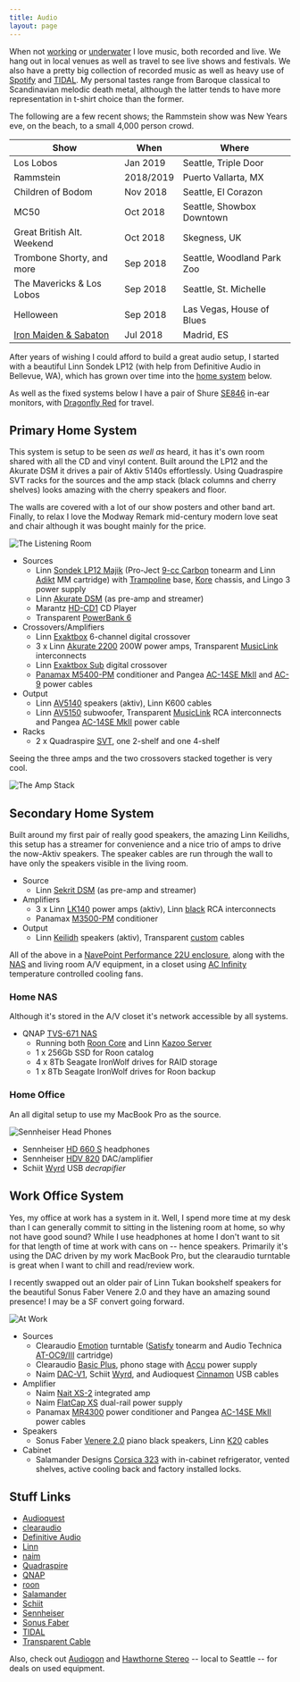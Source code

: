 ```yaml
---
title: Audio
layout: page
---
```


When not [working](work.md) or [underwater](diving.md) I love music, both recorded and live. We 
hang out in local venues as well as travel to see live shows and festivals. We also have a pretty
big collection of recorded music as well as heavy use of [Spotify](https://www.spotify.com/us/) 
and [TIDAL](https://tidal.com/). My personal tastes range from Baroque classical to Scandinavian 
melodic death metal, although the latter tends to have more representation in t-shirt choice 
than the former. 

The following are a few recent shows; the Rammstein show was New Years eve, on the beach, to a 
small 4,000 person crowd.

| Show                               | When      | Where                      |
|------------------------------------|-----------|----------------------------|
| Los Lobos                          | Jan 2019  | Seattle, Triple Door       |
| Rammstein                          | 2018/2019 | Puerto Vallarta, MX        |
| Children of Bodom                  | Nov 2018  | Seattle, El Corazon        |
| MC50                               | Oct 2018  | Seattle, Showbox Downtown  |
| Great British Alt. Weekend         | Oct 2018  | Skegness, UK               |
| Trombone Shorty, and more          | Sep 2018  | Seattle, Woodland Park Zoo |
| The Mavericks & Los Lobos          | Sep 2018  | Seattle, St. Michelle      |
| Helloween                          | Sep 2018  | Las Vegas, House of Blues  |
| [Iron Maiden & Sabaton](_posts/2019-06-19-Iron-Maiden-2018.md) | Jul 2018  | Madrid, ES                 |

After years of wishing I could afford to build a great audio setup, I started with a beautiful
Linn Sondek LP12 (with help from Definitive Audio in Bellevue, WA), which has grown over time
into the [home system](#primary-home-system)  below.

As well as the fixed systems below I have a pair of Shure 
[SE846](https://www.shure.com/americas/products/earphones/se-earphones/se846-sound-isolating-earphones-state-of-the-art) 
in-ear monitors, with [Dragonfly Red](https://www.audioquest.com/dacs/dragonfly/dragonfly-red) 
for travel.

## Primary Home System

This system is setup to be seen _as well as_ heard, it has it's own room shared with all the 
CD and vinyl content. Built around the LP12 and the Akurate DSM it drives a pair of Aktiv
5140s effortlessly. Using Quadraspire SVT racks for the sources and the amp stack (black columns
and cherry shelves) looks amazing with the cherry speakers and floor.

The walls are covered with a lot of our show posters and other band art. 
Finally, to relax I love the Modway Remark mid-century modern love seat and chair although it
was bought mainly for the price.

![The Listening Room](/assets/img/music/music-home-listening.jpg)


* Sources
  * Linn [Sondek LP12 Majik](https://www.linn.co.uk/sources/turntables/complete#majik-lp12) (Pro-Ject [9-cc Carbon](https://www.project-audio.com/en/product/9cc/) tonearm and Linn [Adikt](https://www.linn.co.uk/sources/turntables/cartridges#adikt) MM cartridge) with [Trampoline](https://www.linn.co.uk/sources/turntables/baseboards) base, [Kore](https://www.linn.co.uk/sources/turntables/sub-chassis#kore) chassis, and Lingo 3 power supply
  * Linn [Akurate DSM](https://www.linn.co.uk/sources/network-music-players/akurate) (as pre-amp and streamer)
  * Marantz [HD-CD1](https://www.us.marantz.com/us/products/pages/productdetails.aspx?catid=hificomponents&productid=hdcd1) CD Player
  * Transparent [PowerBank 6](http://transparentcable.com/products/show_product.php?recID=68&catID=6&modCAT=1)
* Crossovers/Amplifiers
  * Linn [Exaktbox](https://www.linn.co.uk/speakers-and-amps/upgrades/exaktbox#akurate-exaktbox) 6-channel digital crossover
  * 3 x Linn [Akurate 2200](https://www.linn.co.uk/speakers-and-amps/power-amps/akurate) 200W power amps, Transparent [MusicLink](http://transparentcable.com/products/show_product.php?recID=58&catID=1&perfID=4&modCAT=1) interconnects
  * Linn [Exaktbox Sub](https://www.linn.co.uk/speakers-and-amps/upgrades/exaktbox#exaktbox-sub) digital crossover
  * [Panamax M5400-PM](https://www.panamax.com/product/max-5400-power-management-w-voltage-regulation-2ru-11-outlets-M5400-PM) conditioner and Pangea [AC-14SE MkII](http://pangeaaudio.com/products.html) and [AC-9](http://pangeaaudio.com/products.html) power cables
* Output
  * Linn [AV5140](https://www.stereophile.com/content/linn-av-51-system-sght-review-specifications) speakers (aktiv), Linn K600 cables
  * Linn [AV5150](https://www.stereophile.com/content/linn-av-51-system-sght-review-specifications) subwoofer, Transparent [MusicLink](http://transparentcable.com/products/show_product.php?recID=58&catID=1&perfID=4&modCAT=1) RCA interconnects and Pangea [AC-14SE MkII](http://pangeaaudio.com/products.html) power cable
* Racks
  * 2 x Quadraspire [SVT](https://quadraspire.co.uk/svt.html), one 2-shelf and one 4-shelf

Seeing the three amps and the two crossovers stacked together is very cool.

![The Amp Stack](/assets/img/music/music-home-stack.jpg)

## Secondary Home System

Built around my first pair of really good speakers, the amazing Linn Keilidhs, this setup has
a streamer for convenience and a nice trio of amps to drive the now-Aktiv speakers. The speaker
cables are run through the wall to have only the speakers visible in the living room.

* Source
  * Linn [Sekrit DSM](http://docs.linn.co.uk/wiki/index.php/Sekrit_DSM) (as pre-amp and streamer)
* Amplifiers
  * 3 x Linn [LK140](http://docs.linn.co.uk/wiki/images/3/39/Lk85_lk140_info.pdf) power amps (aktiv), Linn [black](https://www.linn.co.uk/speakers-and-amps/accessories/interconnect-cables#black-interconnects) RCA interconnects
  * Panamax [M3500-PM](https://www.panamax.com/product/max-5300-power-management-2ru-11-outlets-M5300-PM) conditioner
* Output
  * Linn [Keilidh](http://www.highfidelityreview.com/linn-keilidhs-compact-tower-speakers.html) speakers (aktiv), Transparent [custom](http://transparentcable.com/products/show_product.php?recID=92&catID=4&perfID=1&modCAT=1) cables

All of the above in a [NavePoint Performance 22U enclosure](https://www.navepoint.com/navepoint-22u-600mm-depth-networking-cabinet-performance-series.html), along with the [NAS](#home-nas) and living room A/V equipment, in a closet using [AC Infinity](https://www.acinfinity.com/quiet-cabinet-fans/) temperature controlled cooling fans.

### Home NAS

Although it's stored in the A/V closet it's network accessible by all systems.

* QNAP [TVS-671 NAS](https://www.qnap.com/en/product/tvs-671)
  * Running both [Roon Core](https://kb.roonlabs.com/Roon_Server_on_NAS) and Linn [Kazoo Server](https://www.linn.co.uk/software)
  * 1 x 256Gb SSD for Roon catalog
  * 4 x 8Tb Seagate IronWolf drives for RAID storage
  * 1 x 8Tb Seagate IronWolf drives for Roon backup

### Home Office

An all digital setup to use my MacBook Pro as the source.

![Sennheiser Head Phones](/assets/img/music/music-sennheiser.jpg)

* Sennheiser [HD 660 S](https://en-us.sennheiser.com/headphones-audiophile-high-end-hd-660-s) headphones
* Sennheiser [HDV 820](https://en-us.sennheiser.com/digital-headphones-amplifier-hdv-820) DAC/amplifier 
* Schiit [Wyrd](https://www.schiit.com/products/wyrd) USB _decrapifier_

## Work Office System

Yes, my office at work has a system in it. Well, I spend more time at my desk than I can generally 
commit to sitting in the listening room at home, so why not have good sound? While I use headphones
at home I don't want to sit for that length of time at work with cans on -- hence  speakers. 
Primarily it's using the DAC driven by my work MacBook Pro, but the clearaudio turntable is great 
when I want to chill and read/review work.

I recently swapped out an older pair of Linn Tukan bookshelf speakers for the beautiful Sonus Faber
Venere 2.0 and they have an amazing sound presence! I may be a SF convert going forward.

![At Work](/assets/img/music/music-office.jpg)

* Sources
  * Clearaudio [Emotion](https://clearaudio.de/en/products/turntables-emotion_se.php) turntable ([Satisfy](https://clearaudio.de/de/_archive/tonearms-satisfy.php) tonearm and Audio Technica [AT-OC9/III](https://eu.audio-technica.com/AT-OC9III) cartridge)
  * Clearaudio [Basic Plus](https://clearaudio.de/en/_archive/electronics-basic+.php), phono stage with [Accu](https://clearaudio.de/en/products/electronics-accu_power_supply+.php) power supply
  * Naim [DAC-V1](https://www.naimaudio.com/product/dac-v1), Schiit [Wyrd](https://www.schiit.com/products/wyrd), and Audioquest [Cinnamon](https://www.audioquest.com/cables/digital-cables/usb-a-to-b/cinnamon) USB cables
* Amplifier
  * Naim [Nait XS-2](https://www.naimaudio.com/product/nait-xs-2) integrated amp
  * Naim [FlatCap XS](https://www.naimaudio.com/product/flatcap-xs) dual-rail power supply
  * Panamax [MR4300](https://www.panamax.com/product/mr4300-power-management-MR4300) power conditioner and Pangea [AC-14SE MkII](http://pangeaaudio.com/products.html) power cables
* Speakers
  * Sonus Faber [Venere 2.0](https://www.sonusfaber.com/en/products/venere-20/) piano black speakers, Linn [K20](https://www.linn.co.uk/speakers-and-amps/accessories/speaker-cable#k20) cables
* Cabinet
  * Salamander Designs [Corsica 323](https://www.salamanderdesigns.com/av-cabinets/corsica-323/)
    with in-cabinet refrigerator, vented shelves, active cooling back and factory installed locks.
## Stuff Links

* [Audioquest](https://www.audioquest.com/)
* [clearaudio](https://clearaudio.de/en/direct/index.php)
* [Definitive Audio](https://definitive.com/)
* [Linn](https://www.linn.co.uk/)
* [naim](https://www.naimaudio.com/)
* [Quadraspire](https://quadraspire.co.uk/)
* [QNAP](https://www.qnap.com/en-us/)
* [roon](https://roonlabs.com/)
* [Salamander](https://www.salamanderdesigns.com/)
* [Schiit](https://www.schiit.com/)
* [Sennheiser](https://en-us.sennheiser.com/)
* [Sonus Faber](https://www.sonusfaber.com/en/)
* [TIDAL](https://tidal.com/)
* [Transparent Cable](https://www.transparentcable.com/)

Also, check out [Audiogon](https://www.audiogon.com/) and [Hawthorne Stereo](http://hawthornestereo.com/) -- local to Seattle -- for deals on used equipment.
